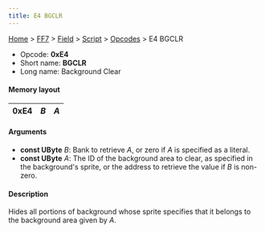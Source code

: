 ```yaml
---
title: E4 BGCLR
---
```


[Home](/Main%20Page.md) > [FF7](/FF7.md) > [Field](/FF7/Field.md) > [Script](/FF7/Field/Script.md) > [Opcodes](/FF7/Field/Script/Opcodes.md) > E4 BGCLR

-   Opcode: **0xE4**
-   Short name: **BGCLR**
-   Long name: Background Clear

#### Memory layout

| 0xE4 | *B* | *A* |
|------|-----|-----|

#### Arguments

-   **const UByte** *B*: Bank to retrieve *A*, or zero if *A* is
    specified as a literal.
-   **const UByte** *A*: The ID of the background area to clear, as
    specified in the background's sprite, or the address to retrieve the
    value if *B* is non-zero.

#### Description

Hides all portions of background whose sprite specifies that it belongs
to the background area given by *A*.
